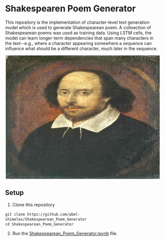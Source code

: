 # Shakespearen Poem Generator

This repository is the implementation of character-level text generation model which is used to generate Shakespearean poem. A colloection of Shakespearean poems was used as training data. Using LSTM cells, the model can learn longer-term dependencies that span many characters in the text--e.g., where a character appearing somewhere a sequence can influence what should be a different character, much later in the sequence.


<div style="text-align:center">
  <img src="images/shakespeare.jpg" alt="Shakespeare" width="500" height="400">
</div>


## Setup
1. Clone this repository
```shell
git clone https://github.com/abel-shimeles/Shakespearean_Poem_Generator
cd Shakespearean_Poem_Generator
```
2. Run the [Shakespearean_Poem_Generator.ipynb](Shakespearean_Poem_Generator.ipynb) file.
